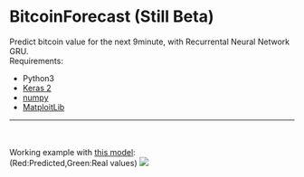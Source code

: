 # BitcoinForecast (Still Beta)

Predict bitcoin value for the next 9minute, with Recurrental Neural Network GRU.
<br />
Requirements:
<br/>

<ul>
<li>Python3</li>
<li><a href="http://keras.io/">Keras 2</a></li>
<li><a href="http://www.numpy.org/">numpy</a></li>
<li><a href="http://matplotlib.org/">MatploitLib</a></li>
</ul>
<hr />
<br />
<br/>
Working example with <a href="https://github.com/PiSimo/BitcoinForecast/blob/master/model.h5">this model</a>:
<br/>
(Red:Predicted,Green:Real values)
<img src="https://cloud.githubusercontent.com/assets/17238972/24326997/630cf3c2-11bc-11e7-8edb-07be895e16ea.png" />

